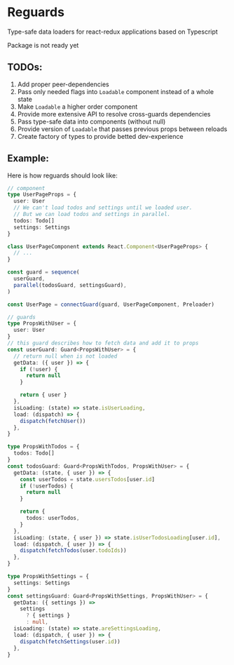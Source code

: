 # Reguards
Type-safe data loaders for react-redux applications based on Typescript

Package is not ready yet

## TODOs:
1. Add proper peer-dependencies
1. Pass only needed flags into `Loadable` component instead of a whole state
1. Make `Loadable` a higher order component
1. Provide more extensive API to resolve cross-guards dependencies
1. Pass type-safe data into components (without null)
1. Provide version of `Loadable` that passes previous props between reloads
1. Create factory of types to provide betted dev-experience

## Example:
Here is how reguards should look like:
```typescript
// component
type UserPageProps = {
  user: User
  // We can't load todos and settings until we loaded user.
  // But we can load todos and settings in parallel.
  todos: Todo[]
  settings: Settings
}

class UserPageComponent extends React.Component<UserPageProps> {
  // ...
}

const guard = sequence(
  userGuard,
  parallel(todosGuard, settingsGuard),
)

const UserPage = connectGuard(guard, UserPageComponent, Preloader)

// guards
type PropsWithUser = {
  user: User
}
// this guard describes how to fetch data and add it to props
const userGuard: Guard<PropsWithUser> = {
  // return null when is not loaded
  getData: ({ user }) => {
    if (!user) {
      return null
    }

    return { user }
  },
  isLoading: (state) => state.isUserLoading,
  load: (dispatch) => {
    dispatch(fetchUser())
  },
}

type PropsWithTodos = {
  todos: Todo[]
}
const todosGuard: Guard<PropsWithTodos, PropsWithUser> = {
  getData: (state, { user }) => {
    const userTodos = state.usersTodos[user.id]
    if (!userTodos) {
      return null
    }

    return {
      todos: userTodos,
    }
  },
  isLoading: (state, { user }) => state.isUserTodosLoading[user.id],
  load: (dispatch, { user }) => {
    dispatch(fetchTodos(user.todoIds))
  },
}

type PropsWithSettings = {
  settings: Settings
}
const settingsGuard: Guard<PropsWithSettings, PropsWithUser> = {
  getData: ({ settings }) =>
    settings
      ? { settings }
      : null,
  isLoading: (state) => state.areSettingsLoading,
  load: (dispatch, { user }) => {
    dispatch(fetchSettings(user.id))
  },
}

```
